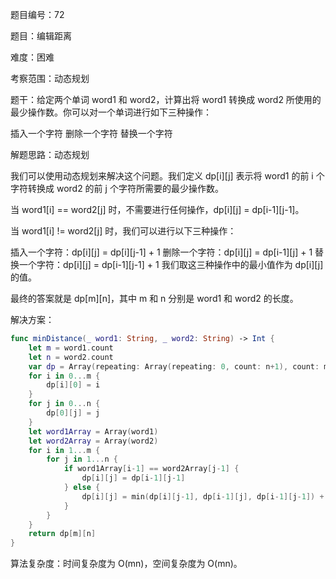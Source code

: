 题目编号：72

题目：编辑距离

难度：困难

考察范围：动态规划

题干：给定两个单词 word1 和 word2，计算出将 word1 转换成 word2 所使用的最少操作数。你可以对一个单词进行如下三种操作：

插入一个字符
删除一个字符
替换一个字符

解题思路：动态规划

我们可以使用动态规划来解决这个问题。我们定义 dp[i][j] 表示将 word1 的前 i 个字符转换成 word2 的前 j 个字符所需要的最少操作数。

当 word1[i] == word2[j] 时，不需要进行任何操作，dp[i][j] = dp[i-1][j-1]。

当 word1[i] != word2[j] 时，我们可以进行以下三种操作：

插入一个字符：dp[i][j] = dp[i][j-1] + 1
删除一个字符：dp[i][j] = dp[i-1][j] + 1
替换一个字符：dp[i][j] = dp[i-1][j-1] + 1
我们取这三种操作中的最小值作为 dp[i][j] 的值。

最终的答案就是 dp[m][n]，其中 m 和 n 分别是 word1 和 word2 的长度。

解决方案：

```swift
func minDistance(_ word1: String, _ word2: String) -> Int {
    let m = word1.count
    let n = word2.count
    var dp = Array(repeating: Array(repeating: 0, count: n+1), count: m+1)
    for i in 0...m {
        dp[i][0] = i
    }
    for j in 0...n {
        dp[0][j] = j
    }
    let word1Array = Array(word1)
    let word2Array = Array(word2)
    for i in 1...m {
        for j in 1...n {
            if word1Array[i-1] == word2Array[j-1] {
                dp[i][j] = dp[i-1][j-1]
            } else {
                dp[i][j] = min(dp[i][j-1], dp[i-1][j], dp[i-1][j-1]) + 1
            }
        }
    }
    return dp[m][n]
}
```

算法复杂度：时间复杂度为 O(mn)，空间复杂度为 O(mn)。